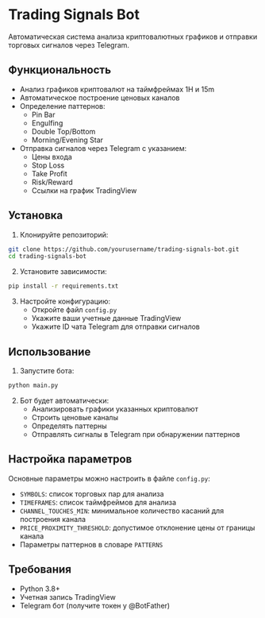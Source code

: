 # Trading Signals Bot

Автоматическая система анализа криптовалютных графиков и отправки торговых сигналов через Telegram.

## Функциональность

- Анализ графиков криптовалют на таймфреймах 1H и 15m
- Автоматическое построение ценовых каналов
- Определение паттернов:
  - Pin Bar
  - Engulfing
  - Double Top/Bottom
  - Morning/Evening Star
- Отправка сигналов через Telegram с указанием:
  - Цены входа
  - Stop Loss
  - Take Profit
  - Risk/Reward
  - Ссылки на график TradingView

## Установка

1. Клонируйте репозиторий:
```bash
git clone https://github.com/yourusername/trading-signals-bot.git
cd trading-signals-bot
```

2. Установите зависимости:
```bash
pip install -r requirements.txt
```

3. Настройте конфигурацию:
   - Откройте файл `config.py`
   - Укажите ваши учетные данные TradingView
   - Укажите ID чата Telegram для отправки сигналов

## Использование

1. Запустите бота:
```bash
python main.py
```

2. Бот будет автоматически:
   - Анализировать графики указанных криптовалют
   - Строить ценовые каналы
   - Определять паттерны
   - Отправлять сигналы в Telegram при обнаружении паттернов

## Настройка параметров

Основные параметры можно настроить в файле `config.py`:

- `SYMBOLS`: список торговых пар для анализа
- `TIMEFRAMES`: список таймфреймов для анализа
- `CHANNEL_TOUCHES_MIN`: минимальное количество касаний для построения канала
- `PRICE_PROXIMITY_THRESHOLD`: допустимое отклонение цены от границы канала
- Параметры паттернов в словаре `PATTERNS`

## Требования

- Python 3.8+
- Учетная запись TradingView
- Telegram бот (получите токен у @BotFather) 
